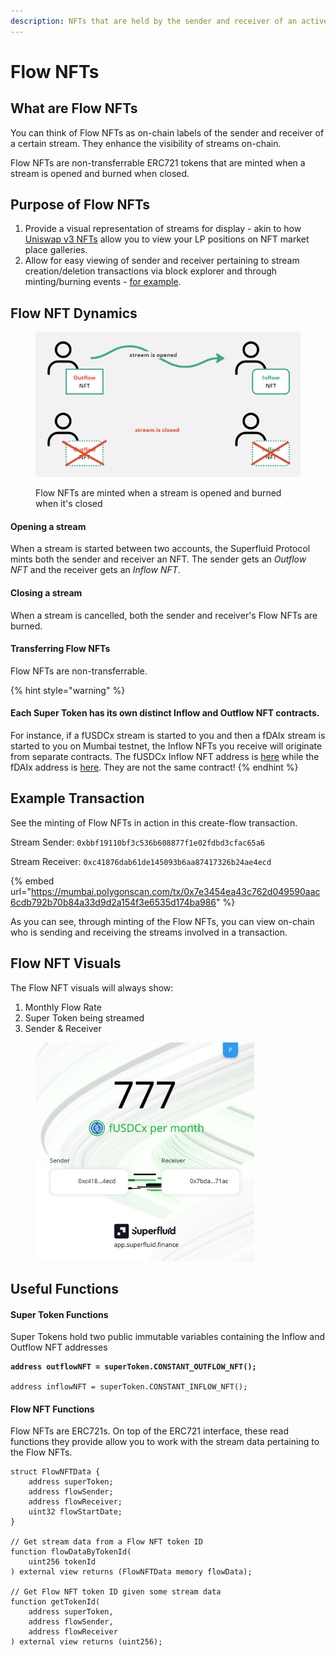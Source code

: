 ```yaml
---
description: NFTs that are held by the sender and receiver of an active stream
---
```


# Flow NFTs

## What are Flow NFTs

You can think of Flow NFTs as on-chain labels of the sender and receiver of a certain stream. They enhance the visibility of streams on-chain.&#x20;

Flow NFTs are non-transferrable ERC721 tokens that are minted when a stream is opened and burned when closed.

## Purpose of Flow NFTs

1. Provide a visual representation of streams for display - akin to how [Uniswap v3 NFTs](https://opensea.io/collection/uniswap-v3-positions) allow you to view your LP positions on NFT market place galleries.
2. Allow for easy viewing of sender and receiver pertaining to stream creation/deletion transactions via block explorer and through minting/burning events - [for example](https://mumbai.polygonscan.com/tx/0x7e3454ea43c762d049590aac6cdb792b70b84a33d9d2a154f3e6535d174ba986).

## Flow NFT Dynamics

<figure><img src="../../.gitbook/assets/image (4).png" alt=""><figcaption><p>Flow NFTs are minted when a stream is opened and burned when it's closed</p></figcaption></figure>

#### **Opening a stream**

When a stream is started between two accounts, the Superfluid Protocol mints both the sender and receiver an NFT. The sender gets an _Outflow NFT_ and the receiver gets an _Inflow NFT_.

#### **Closing a stream**

When a stream is cancelled, both the sender and receiver's Flow NFTs are burned.

#### **Transferring Flow NFTs**

Flow NFTs are non-transferrable.

{% hint style="warning" %}
#### Each Super Token has its own distinct Inflow and Outflow NFT contracts.&#x20;

For instance, if a fUSDCx stream is started to you and then a fDAIx stream is started to you on Mumbai testnet, the Inflow NFTs you receive will originate from separate contracts. The fUSDCx Inflow NFT address is [here](https://mumbai.polygonscan.com/address/0x92db74808afbd8f6e90ec476fa78b2ac99cca4bc#readContract) while the fDAIx address is [here](https://mumbai.polygonscan.com/token/0xda1b6d12b2a17c1a64211dab7224973fdacbb4fb). They are not the same contract!
{% endhint %}

## Example Transaction

See the minting of Flow NFTs in action in this create-flow transaction.

Stream Sender: `0xbbf19110bf3c536b608877f1e02fdbd3cfac65a6`

Stream Receiver: `0xc41876dab61de145093b6aa87417326b24ae4ecd`

{% embed url="https://mumbai.polygonscan.com/tx/0x7e3454ea43c762d049590aac6cdb792b70b84a33d9d2a154f3e6535d174ba986" %}

As you can see, through minting of the Flow NFTs, you can view on-chain who is sending and receiving the streams involved in a transaction.

## Flow NFT Visuals

The Flow NFT visuals will always show:

1. Monthly Flow Rate
2. Super Token being streamed
3. Sender & Receiver

<figure><img src="../../.gitbook/assets/da2d536c191acc0a59d692321cbe3245.svg" alt="" width="350"><figcaption></figcaption></figure>

## Useful Functions

#### Super Token Functions

Super Tokens hold two public immutable variables containing the Inflow and Outflow NFT addresses

<pre><code><strong>address outflowNFT = superToken.CONSTANT_OUTFLOW_NFT();
</strong>
address inflowNFT = superToken.CONSTANT_INFLOW_NFT();
</code></pre>

#### Flow NFT Functions

Flow NFTs are ERC721s. On top of the ERC721 interface, these read functions they provide allow you to work with the stream data pertaining to the Flow NFTs.&#x20;

```
struct FlowNFTData {
    address superToken;
    address flowSender;
    address flowReceiver;
    uint32 flowStartDate;
}

// Get stream data from a Flow NFT token ID
function flowDataByTokenId(
    uint256 tokenId
) external view returns (FlowNFTData memory flowData);

// Get Flow NFT token ID given some stream data
function getTokenId(
    address superToken,
    address flowSender,
    address flowReceiver
) external view returns (uint256);
```
